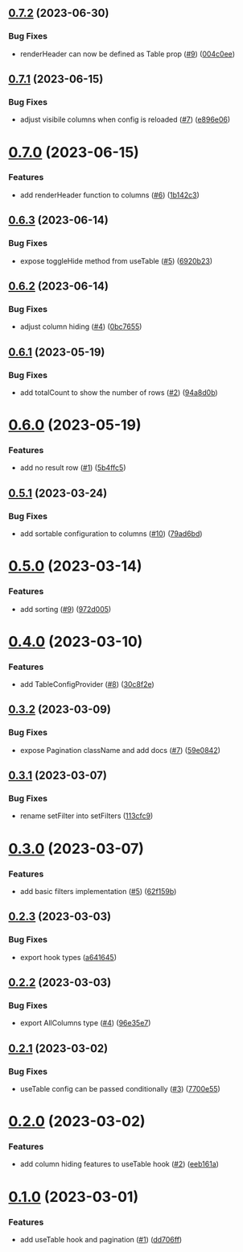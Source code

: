 ## [0.7.2](https://github.com/arkemishub/table/compare/v0.7.1...v0.7.2) (2023-06-30)


### Bug Fixes

* renderHeader can now be defined as Table prop ([#9](https://github.com/arkemishub/table/issues/9)) ([004c0ee](https://github.com/arkemishub/table/commit/004c0ee14ecd202970f520488259f4cdf6841a3a))

## [0.7.1](https://github.com/arkemishub/table/compare/v0.7.0...v0.7.1) (2023-06-15)


### Bug Fixes

* adjust visibile columns when config is reloaded ([#7](https://github.com/arkemishub/table/issues/7)) ([e896e06](https://github.com/arkemishub/table/commit/e896e069a7a97ee04ab0d1255380b4403ba2752e))

# [0.7.0](https://github.com/arkemishub/table/compare/v0.6.3...v0.7.0) (2023-06-15)


### Features

* add renderHeader function to columns ([#6](https://github.com/arkemishub/table/issues/6)) ([1b142c3](https://github.com/arkemishub/table/commit/1b142c343a332d3d3d21ee7fee1f711d5c7e6379))

## [0.6.3](https://github.com/arkemishub/table/compare/v0.6.2...v0.6.3) (2023-06-14)


### Bug Fixes

* expose toggleHide method from useTable ([#5](https://github.com/arkemishub/table/issues/5)) ([6920b23](https://github.com/arkemishub/table/commit/6920b23af21830442f26ab5d5c609ee2d40873bd))

## [0.6.2](https://github.com/arkemishub/table/compare/v0.6.1...v0.6.2) (2023-06-14)


### Bug Fixes

* adjust column hiding ([#4](https://github.com/arkemishub/table/issues/4)) ([0bc7655](https://github.com/arkemishub/table/commit/0bc76558db799447a64ef9567dfc50bc3b6c512c))

## [0.6.1](https://github.com/arkemishub/table/compare/v0.6.0...v0.6.1) (2023-05-19)


### Bug Fixes

* add totalCount to show the number of rows ([#2](https://github.com/arkemishub/table/issues/2)) ([94a8d0b](https://github.com/arkemishub/table/commit/94a8d0b70b49737215f8bc96623a0e2150e99491))

# [0.6.0](https://github.com/arkemishub/table/compare/v0.5.1...v0.6.0) (2023-05-19)


### Features

* add no result row ([#1](https://github.com/arkemishub/table/issues/1)) ([5b4ffc5](https://github.com/arkemishub/table/commit/5b4ffc5dd6134a73cdfe39feee57cfe1a3474a66))

## [0.5.1](https://github.com/arkemishub/table/compare/v0.5.0...v0.5.1) (2023-03-24)


### Bug Fixes

* add sortable configuration to columns ([#10](https://github.com/arkemishub/table/issues/10)) ([79ad6bd](https://github.com/arkemishub/table/commit/79ad6bd91b4dea19c96158aef13e18d69bade96b))

# [0.5.0](https://github.com/arkemishub/table/compare/v0.4.0...v0.5.0) (2023-03-14)


### Features

* add sorting ([#9](https://github.com/arkemishub/table/issues/9)) ([972d005](https://github.com/arkemishub/table/commit/972d005d0887ae8f1074a8e69cbbd91ec6a26d78))

# [0.4.0](https://github.com/arkemishub/table/compare/v0.3.2...v0.4.0) (2023-03-10)


### Features

* add TableConfigProvider ([#8](https://github.com/arkemishub/table/issues/8)) ([30c8f2e](https://github.com/arkemishub/table/commit/30c8f2ea345ff2f156b90f2b1c35c901722b9fb2))

## [0.3.2](https://github.com/arkemishub/table/compare/v0.3.1...v0.3.2) (2023-03-09)


### Bug Fixes

* expose Pagination className and add docs ([#7](https://github.com/arkemishub/table/issues/7)) ([59e0842](https://github.com/arkemishub/table/commit/59e084292634df85149b8bc3325930e594e2ec62))

## [0.3.1](https://github.com/arkemishub/table/compare/v0.3.0...v0.3.1) (2023-03-07)


### Bug Fixes

* rename setFilter into setFilters ([113cfc9](https://github.com/arkemishub/table/commit/113cfc985fb1b706cbb49d8eea7a4e93132c7c27))

# [0.3.0](https://github.com/arkemishub/table/compare/v0.2.3...v0.3.0) (2023-03-07)


### Features

* add basic filters implementation ([#5](https://github.com/arkemishub/table/issues/5)) ([62f159b](https://github.com/arkemishub/table/commit/62f159bbb78f0c521724d6d30e1976a3b98a3830))

## [0.2.3](https://github.com/arkemishub/table/compare/v0.2.2...v0.2.3) (2023-03-03)


### Bug Fixes

* export hook types ([a641645](https://github.com/arkemishub/table/commit/a641645986d85553f32290fd1bb2737c05e6491a))

## [0.2.2](https://github.com/arkemishub/table/compare/v0.2.1...v0.2.2) (2023-03-03)


### Bug Fixes

* export AllColumns type ([#4](https://github.com/arkemishub/table/issues/4)) ([96e35e7](https://github.com/arkemishub/table/commit/96e35e78dc976152b473e69eac7ab6d56d3d17f5))

## [0.2.1](https://github.com/arkemishub/table/compare/v0.2.0...v0.2.1) (2023-03-02)


### Bug Fixes

* useTable config can be passed conditionally ([#3](https://github.com/arkemishub/table/issues/3)) ([7700e55](https://github.com/arkemishub/table/commit/7700e554ee887dbc55fa1234eb3dbbdd86278d75))

# [0.2.0](https://github.com/arkemishub/table/compare/v0.1.0...v0.2.0) (2023-03-02)


### Features

* add column hiding features to useTable hook ([#2](https://github.com/arkemishub/table/issues/2)) ([eeb161a](https://github.com/arkemishub/table/commit/eeb161ae151bfe124d78fff03c19bc8f7114d403))

# [0.1.0](https://github.com/arkemishub/table/compare/v0.0.1...v0.1.0) (2023-03-01)


### Features

* add useTable hook and pagination ([#1](https://github.com/arkemishub/table/issues/1)) ([dd706ff](https://github.com/arkemishub/table/commit/dd706ffe736ac8f95d5975f2e6ca41b255c025c1))
